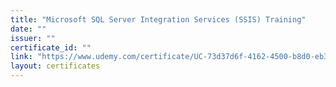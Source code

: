 ```yaml
---
title: "Microsoft SQL Server Integration Services (SSIS) Training"
date: ""
issuer: ""
certificate_id: ""
link: "https://www.udemy.com/certificate/UC-73d37d6f-4162-4500-b8d0-eb3054bcc41f/"
layout: certificates
---
```

